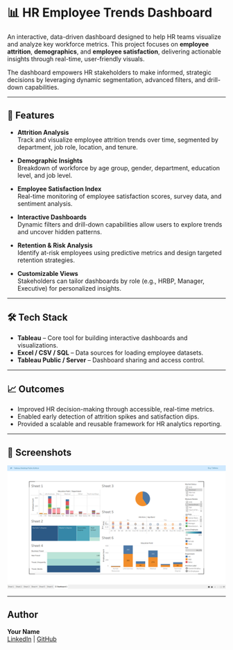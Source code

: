 # 📊 HR Employee Trends Dashboard

An interactive, data-driven dashboard designed to help HR teams visualize and analyze key workforce metrics. This project focuses on **employee attrition**, **demographics**, and **employee satisfaction**, delivering actionable insights through real-time, user-friendly visuals.

The dashboard empowers HR stakeholders to make informed, strategic decisions by leveraging dynamic segmentation, advanced filters, and drill-down capabilities.

---

## 🚀 Features

- **Attrition Analysis**  
  Track and visualize employee attrition trends over time, segmented by department, job role, location, and tenure.

- **Demographic Insights**  
  Breakdown of workforce by age group, gender, department, education level, and job level.

- **Employee Satisfaction Index**  
  Real-time monitoring of employee satisfaction scores, survey data, and sentiment analysis.

- **Interactive Dashboards**  
  Dynamic filters and drill-down capabilities allow users to explore trends and uncover hidden patterns.

- **Retention & Risk Analysis**  
  Identify at-risk employees using predictive metrics and design targeted retention strategies.

- **Customizable Views**  
  Stakeholders can tailor dashboards by role (e.g., HRBP, Manager, Executive) for personalized insights.

---

## 🛠 Tech Stack

- **Tableau** – Core tool for building interactive dashboards and visualizations.
- **Excel / CSV / SQL** – Data sources for loading employee datasets.
- **Tableau Public / Server** – Dashboard sharing and access control.

---

## 📈 Outcomes

- Improved HR decision-making through accessible, real-time metrics.
- Enabled early detection of attrition spikes and satisfaction dips.
- Provided a scalable and reusable framework for HR analytics reporting.

---


## 📎 Screenshots
![Employee Trends Dashboard Screenshot](https://raw.githubusercontent.com/MohantyNaanee/Employee-Trends-Dashboard/main/Screenshot%20(1).png)



---

## Author

**Your Name**  
[LinkedIn](https://www.linkedin.com/in/MohantyNaanee) | [GitHub](https://github.com/MohantyNaanee)




